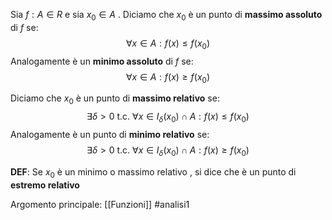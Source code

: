 Sia $f:A \in R$ e sia $x_{0}\in A$ . 
Diciamo che $x_{0}$ è un punto di **massimo assoluto** di $f$ se:$$\forall x \in A : f(x) \le f(x_{0})$$
Analogamente è un **minimo assoluto** di $f$ se:$$\forall x \in A: f(x)\ge f(x_{0})$$

Diciamo che $x_{0}$ è un punto di **massimo relativo** se:$$\exists \delta> 0 \text{ t.c. } \forall x \in I_{\delta}(x_{0})\cap A:f(x)\le f(x_{0})$$
Analogamente è un punto di **minimo relativo** se:$$\exists \delta> 0 \text{ t.c. } \forall x \in I_{\delta}(x_{0})\cap A:f(x)\ge f(x_{0})$$

**DEF**: Se $x_{0}$ è un minimo o massimo relativo , si dice che è un punto di **estremo relativo**

Argomento principale: [[Funzioni]]
#analisi1